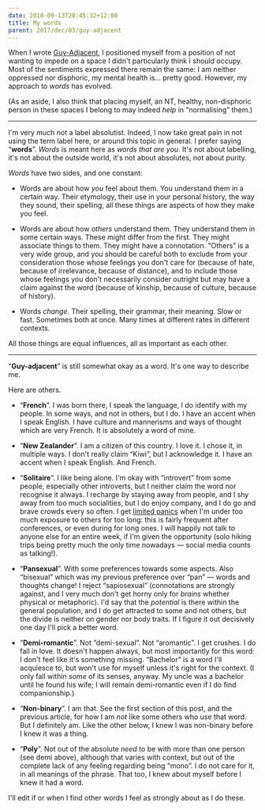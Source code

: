 ```yaml
---
date: 2018-09-13T20:45:32+12:00
title: My words
parent: 2017/dec/03/guy-adjacent
---
```


When I wrote [Guy-Adjacent](/2017/dec/03/guy-adjacent), I positioned myself
from a position of not wanting to impede on a space I didn't particularly think
I should occupy. Most of the sentiments expressed there remain the same: I am
neither oppressed nor disphoric, my mental health is... pretty good. However,
my approach to _words_ has evolved.

(As an aside, I also think that placing myself, an NT, healthy, non-disphoric
person in these spaces I belong to may indeed _help_ in “normalising” them.)

---

I'm very much not a label absolutist. Indeed, I now take great pain in not
using the term label here, or around this topic in general. I prefer saying
“**words**”. _Words_ is meant here as _words that are you_. It's not about
labelling, it's not about the outside world, it's not about absolutes, not
about purity.

_Words_ have two sides, and one constant:

 - Words are about how _you_ feel about them. You understand them in a certain
   way. Their etymology, their use in your personal history, the way they
   sound, their spelling, all these things are aspects of how they make you
   feel.

 - Words are about how _others_ understand them. They understand them in some
   certain ways. These might differ from the first. They might associate things
   to them. They might have a connotation. “Others” is a very wide group, and
   you should be careful both to exclude from your consideration those whose
   feelings you don't care for (because of hate, because of irrelevance,
   because of distance), and to include those whose feelings you don't
   necessarily consider outright but may have a claim against the word (because
   of kinship, because of culture, because of history).

 - Words _change_. Their spelling, their grammar, their meaning. Slow or fast.
   Sometimes both at once. Many times at different rates in different contexts.

All those things are equal influences, all as important as each other.

---

“**Guy-adjacent**” is still somewhat okay as a word. It's one way to describe me.

Here are others.

 - “**French**”. I was born there, I speak the language, I do identify with my
   people. In some ways, and not in others, but I do. I have an accent when I
   speak English. I have culture and mannerisms and ways of thought which are
   very French. It is absolutely a word of mine.

 - “**New Zealander**”. I am a citizen of this country. I love it. I chose it,
   in multiple ways. I don't really claim “Kiwi”, but I acknowledge it. I have
   an accent when I speak English. And French.

 - “**Solitaire**”. I like being alone. I'm okay with “introvert” from some
   people, especially other introverts, but I neither claim the word nor
   recognise it always. I recharge by staying away from people, and I shy away
   from too much socialities, but I do enjoy company, and I do go and brave
   crowds every so often. I get [limited panics] when I'm under too much
   exposure to others for too long: this is fairly frequent after conferences,
   or even during for long ones. I will happily not talk to anyone else for an
   entire week, if I'm given the opportunity (solo hiking trips being pretty
   much the only time nowadays — social media counts as talking!).

 - “**Pansexual**”. With some preferences towards some aspects. Also “bisexual”
   which was my previous preference over “pan” — words and thoughts change! I
   reject “sapiosexual” (connotations are strongly against, and I very much
   don't get horny only for _brains_ whether physical or metaphoric). I'd say
   that the _potential_ is there within the general population, and I do get
   attracted to some and not others, but the divide is neither on gender nor body
   traits. If I figure it out decisively one day I'll pick a better word.

 - “**Demi-romantic**”. Not “demi-sexual”. Not “aromantic”. I get crushes. I do
   fall in love. It doesn't happen always, but most importantly for this word:
   I don't feel like it's something missing. “Bachelor” is a word I'll
   acquiesce to, but won't use for myself unless it's right for the context. (I
   only fall within _some_ of its senses, anyway. My uncle was a bachelor until
   he found his wife; I will remain demi-romantic even if I do find
   companionship.)

 - “**Non-binary**”. I am that. See the first section of this post, and the
   previous article, for how I am _not_ like some others who use that word.
   But I definitely am. Like the other below, I knew I was non-binary before
   I knew it was a thing.

 - “**Poly**”. Not out of the absolute _need_ to be with more than one person
   (see demi above), although that varies with context, but out of the complete
   lack of any feeling regarding being “mono”. I do not care for it, in all
   meanings of the phrase. That too, I knew about myself before I knew it had a
   word.

I'll edit if or when I find other words I feel as strongly about as I do these.

[limited panics]: https://en.wikipedia.org/wiki/Limited_symptom_attack
